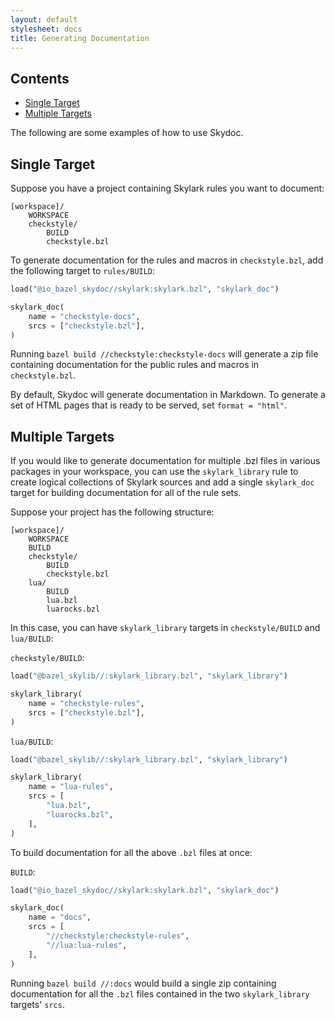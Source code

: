 ```yaml
---
layout: default
stylesheet: docs
title: Generating Documentation
---
```


<nav class="toc">
  <h2>Contents</h2>
  <ul>
    <li><a href="#single-target">Single Target</a></li>
    <li><a href="#multiple-targets">Multiple Targets</a></li>
  </ul>
</nav>

The following are some examples of how to use Skydoc.

<a name="single-target"></a>
## Single Target

Suppose you have a project containing Skylark rules you want to document:

```
[workspace]/
    WORKSPACE
    checkstyle/
        BUILD
        checkstyle.bzl
```

To generate documentation for the rules and macros in `checkstyle.bzl`, add the
following target to `rules/BUILD`:

```python
load("@io_bazel_skydoc//skylark:skylark.bzl", "skylark_doc")

skylark_doc(
    name = "checkstyle-docs",
    srcs = ["checkstyle.bzl"],
)
```

Running `bazel build //checkstyle:checkstyle-docs` will generate a zip file
containing documentation for the public rules and macros in `checkstyle.bzl`.

By default, Skydoc will generate documentation in Markdown. To generate
a set of HTML pages that is ready to be served, set `format = "html"`.

<a name="multiple-targets"></a>
## Multiple Targets

If you would like to generate documentation for multiple .bzl files in various
packages in your workspace, you can use the `skylark_library` rule to create
logical collections of Skylark sources and add a single `skylark_doc` target for
building documentation for all of the rule sets.

Suppose your project has the following structure:

```
[workspace]/
    WORKSPACE
    BUILD
    checkstyle/
        BUILD
        checkstyle.bzl
    lua/
        BUILD
        lua.bzl
        luarocks.bzl
```

In this case, you can have `skylark_library` targets in `checkstyle/BUILD` and
`lua/BUILD`:

`checkstyle/BUILD`:

```python
load("@bazel_skylib//:skylark_library.bzl", "skylark_library")

skylark_library(
    name = "checkstyle-rules",
    srcs = ["checkstyle.bzl"],
)
```

`lua/BUILD`:

```python
load("@bazel_skylib//:skylark_library.bzl", "skylark_library")

skylark_library(
    name = "lua-rules",
    srcs = [
        "lua.bzl",
        "luarocks.bzl",
    ],
)
```

To build documentation for all the above `.bzl` files at once:

`BUILD`:

```python
load("@io_bazel_skydoc//skylark:skylark.bzl", "skylark_doc")

skylark_doc(
    name = "docs",
    srcs = [
        "//checkstyle:checkstyle-rules",
        "//lua:lua-rules",
    ],
)
```

Running `bazel build //:docs` would build a single zip containing documentation
for all the `.bzl` files contained in the two `skylark_library` targets' `srcs`.

